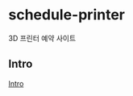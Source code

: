 # schedule-printer
3D 프린터 예약 사이트

## Intro
[Intro](https://www.notion.so/ggdww/3D-c6d5a591890f4428b193900ebd4dd5ba)